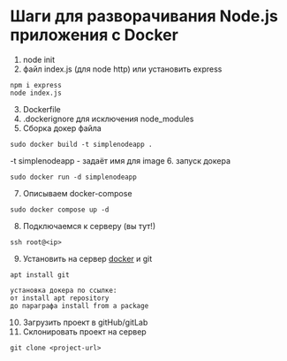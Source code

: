 # Шаги для разворачивания Node.js приложения с Docker

1. node init
2. файл index.js (для node http)
   или установить express
```
npm i express
node index.js
```

3. Dockerfile
4. .dockerignore для исключения node_modules
5. Сборка докер файла 
```
sudo docker build -t simplenodeapp .
```
-t simplenodeapp - задаёт имя для image
6. запуск докера
```
sudo docker run -d simplenodeapp 
```
7. Описываем docker-compose
```
sudo docker compose up -d
```
8. Подключаемся к серверу (вы тут!)
```
ssh root@<ip>
```
9. Установить на сервер [docker](https://docs.docker.com/engine/install/ubuntu) и git
```
apt install git

установка докера по ссылке:
от install apt repository 
до параграфа install from a package
```
10. Загрузить проект в gitHub/gitLab
11. Склонировать проект на сервер
```
git clone <project-url>
```